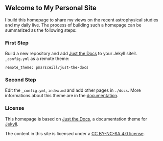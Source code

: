 ## Welcome to My Personal Site

I build this homepage to share my views on the recent astrophysical studies and my daily live. The process of building such a homepage can be summarized as the following steps:

### First Step
Build a new repository and add [Just the Docs](https://github.com/pmarsceill/just-the-docs) to your Jekyll site’s ```_config.yml``` as a remote theme:
```
remote_theme: pmarsceill/just-the-docs
```

### Second Step
Edit the ```_config.yml```, ```index.md``` and add other pages in ```./docs```. More informations about this theme are in the [documentation](https://pmarsceill.github.io/just-the-docs/). 


### License
This homepage is based on [Just the Docs](https://github.com/pmarsceill/just-the-docs), a documentation theme for [Jekyll](https://jekyllrb.com).

The content in this site is licensed under a [CC BY-NC-SA 4.0 license](https://creativecommons.org/licenses/by-nc-sa/4.0/). 
